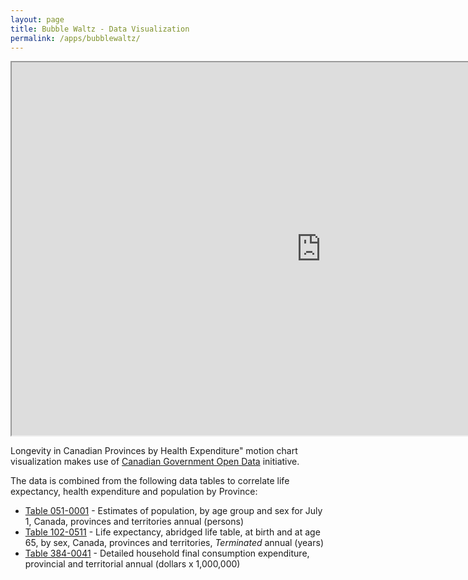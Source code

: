 ```yaml
---
layout: page
title: Bubble Waltz - Data Visualization
permalink: /apps/bubblewaltz/
---
```


<iframe src="http://opendata.rubyind.com:3838/opendata/" height="597" width="990"></iframe>

Longevity in Canadian Provinces by Health Expenditure" motion chart visualization makes use 
of [Canadian Government Open Data](http://data.gc.ca/eng) initiative.

The data is combined from the following data tables to correlate life expectancy, health expenditure and population by Province:

- [Table 051-0001](http://data.gc.ca/data/en/dataset/b6b9c9e7-bd58-4b2f-8a7a-97bf370a4880) - Estimates of population, by age group and sex for July 1, Canada, provinces and territories annual (persons)
- [Table 102-0511](http://data.gc.ca/data/en/dataset/d33eca94-b40d-4d68-8027-842b56feb130) - Life expectancy, abridged life table, at birth and at age 65, by sex, Canada, provinces and territories, *Terminated* annual (years)
- [Table 384-0041](http://data.gc.ca/data/en/dataset/43d39e2b-63dc-499d-8e90-be3928374233) - Detailed household final consumption expenditure, provincial and territorial annual (dollars x 1,000,000)

